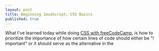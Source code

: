 ```yaml
---
layout: post
title: Beginning JavaScript; CSS Basics
published: true
---
```


  What I've learned today while doing [CSS with freeCodeCamp](https://www.freecodecamp.org/learn/responsive-web-design/basic-css/), is how to prioritize the importance of how certain lines of code should either be "! important" or it should serve as the alternative in the <style> sections; 
 >h2 { font-family: Lobster, monospace;}. 
  
In that example, if the Lobster font is not available it would default to the monospace font. This would be quite useful if and when we want to have a more dynamic site where it can change between fonts/colors/sizes however, I\'m sure with Javascript, we would be able to do that rather than to rely on a default option.

On terms of specifcity (importance), the lists goes like this; 

>cascade < classes < id < inline styles < !important.
  
Cascade is generally how one would list styling elements from descending order and as it descends it will take the LAST element that passes through for the specificty. Classes are these tags that you can \"tag\" to your elements to apply different CSS styles to it. 

  The difference between [CSS and IDs](https://css-tricks.com/the-difference-between-id-and-class/) is that ID\'s are simply put to be unique and elements can only have one ID and each page can only have one element with that ID. The reason why? It\'s because your code will not pass validation if you use the same ID on more than one element whereas you can have multiple classes and your elements can also contain as such. 
  
  One easy analogy to keep in mind is comparing Classes and IDS to Barcodes and Serial Numbers respectively according to Chris Coyier. Classes(Barcodes) to determine what kind of product you are describing and IDS (Serial Numbers) to individually identify that product itself in which it differentiates between other products that are within the same class.


